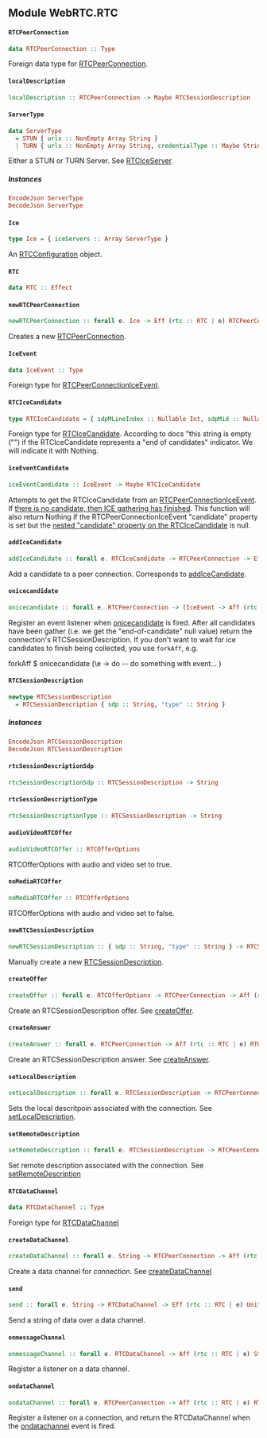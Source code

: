 ## Module WebRTC.RTC

#### `RTCPeerConnection`

``` purescript
data RTCPeerConnection :: Type
```

Foreign data type for [RTCPeerConnection](https://developer.mozilla.org/en-US/docs/Web/API/RTCPeerConnection).

#### `localDescription`

``` purescript
localDescription :: RTCPeerConnection -> Maybe RTCSessionDescription
```

#### `ServerType`

``` purescript
data ServerType
  = STUN { urls :: NonEmpty Array String }
  | TURN { urls :: NonEmpty Array String, credentialType :: Maybe String, credential :: Maybe String, username :: Maybe String }
```

Either a STUN or TURN Server.
See [RTCIceServer](https://developer.mozilla.org/en-US/docs/Web/API/RTCIceServer).

##### Instances
``` purescript
EncodeJson ServerType
DecodeJson ServerType
```

#### `Ice`

``` purescript
type Ice = { iceServers :: Array ServerType }
```

An [RTCConfiguration](https://developer.mozilla.org/en-US/docs/Web/API/RTCPeerConnection/RTCPeerConnection#RTCConfiguration_dictionary) object.

#### `RTC`

``` purescript
data RTC :: Effect
```

#### `newRTCPeerConnection`

``` purescript
newRTCPeerConnection :: forall e. Ice -> Eff (rtc :: RTC | e) RTCPeerConnection
```

Creates a new [RTCPeerConnection](https://developer.mozilla.org/en-US/docs/Web/API/RTCPeerConnection).

#### `IceEvent`

``` purescript
data IceEvent :: Type
```

Foreign type for [RTCPeerConnectionIceEvent](https://developer.mozilla.org/en-US/docs/Web/API/RTCPeerConnectionIceEvent).

#### `RTCIceCandidate`

``` purescript
type RTCIceCandidate = { sdpMLineIndex :: Nullable Int, sdpMid :: Nullable String, candidate :: Maybe String }
```

Foreign type for [RTCIceCandidate](https://developer.mozilla.org/en-US/docs/Web/API/RTCIceCandidate).
According to docs "this string is empty ("") if the RTCIceCandidate represents a "end of candidates"
indicator.  We will indicate it with Nothing.

#### `iceEventCandidate`

``` purescript
iceEventCandidate :: IceEvent -> Maybe RTCIceCandidate
```

Attempts to get the RTCIceCandidate from an [RTCPeerConnectionIceEvent](https://developer.mozilla.org/en-US/docs/Web/API/RTCPeerConnectionIceEvent).
If [there is no candidate, then ICE gathering has finished](https://www.w3.org/TR/webrtc/#dom-rtcpeerconnectioniceevent).
This function will also return Nothing if the RTCPeerConnectionIceEvent "candidate" property is set
but the [nested "candidate" property on the RTCIceCandidate](https://www.w3.org/TR/webrtc/#rtcicecandidate-interface)
is null.

#### `addIceCandidate`

``` purescript
addIceCandidate :: forall e. RTCIceCandidate -> RTCPeerConnection -> Eff (rtc :: RTC | e) Unit
```

Add a candidate to a peer connection.  Corresponds to [addIceCandidate](https://developer.mozilla.org/en-US/docs/Web/API/RTCPeerConnection/addIceCandidate).

#### `onicecandidate`

``` purescript
onicecandidate :: forall e. RTCPeerConnection -> (IceEvent -> Aff (rtc :: RTC | e) Unit) -> Aff (rtc :: RTC | e) RTCSessionDescription
```

Register an event listener when [onicecandidate](https://developer.mozilla.org/en-US/docs/Web/API/RTCPeerConnection/onicecandidate) is fired.
After all candidates have been gather (i.e. we get the "end-of-candidate" null value) return the
connection's RTCSessionDescription.  If you don't want to wait for ice candidates to finish being
collected, you use `forkAff`, e.g.

forkAff $ onicecandidate (\e -> do
  -- do something with event...
)

#### `RTCSessionDescription`

``` purescript
newtype RTCSessionDescription
  = RTCSessionDescription { sdp :: String, "type" :: String }
```

##### Instances
``` purescript
EncodeJson RTCSessionDescription
DecodeJson RTCSessionDescription
```

#### `rtcSessionDescriptionSdp`

``` purescript
rtcSessionDescriptionSdp :: RTCSessionDescription -> String
```

#### `rtcSessionDescriptionType`

``` purescript
rtcSessionDescriptionType :: RTCSessionDescription -> String
```

#### `audioVideoRTCOffer`

``` purescript
audioVideoRTCOffer :: RTCOfferOptions
```

RTCOfferOptions with audio and video set to true.

#### `noMediaRTCOffer`

``` purescript
noMediaRTCOffer :: RTCOfferOptions
```

RTCOfferOptions with audio and video set to false.

#### `newRTCSessionDescription`

``` purescript
newRTCSessionDescription :: { sdp :: String, "type" :: String } -> RTCSessionDescription
```

Manually create a new [RTCSessionDescription](https://developer.mozilla.org/en-US/docs/Web/API/RTCSessionDescription).

#### `createOffer`

``` purescript
createOffer :: forall e. RTCOfferOptions -> RTCPeerConnection -> Aff (rtc :: RTC | e) RTCSessionDescription
```

Create an RTCSessionDescription offer.  See [createOffer](https://developer.mozilla.org/en-US/docs/Web/API/RTCPeerConnection/createOffer).

#### `createAnswer`

``` purescript
createAnswer :: forall e. RTCPeerConnection -> Aff (rtc :: RTC | e) RTCSessionDescription
```

Create an RTCSessionDescription answer.  See [createAnswer](https://developer.mozilla.org/en-US/docs/Web/API/RTCPeerConnection/createAnswer).

#### `setLocalDescription`

``` purescript
setLocalDescription :: forall e. RTCSessionDescription -> RTCPeerConnection -> Aff (rtc :: RTC | e) Unit
```

Sets the local descritpoin associated with the connection. See [setLocalDescription](https://developer.mozilla.org/en-US/docs/Web/API/RTCPeerConnection/setLocalDescription).

#### `setRemoteDescription`

``` purescript
setRemoteDescription :: forall e. RTCSessionDescription -> RTCPeerConnection -> Aff (rtc :: RTC | e) Unit
```

Set remote description associated with the connection.  See [setRemoteDescription](https://developer.mozilla.org/en-US/docs/Web/API/RTCPeerConnection/setRemoteDescription)

#### `RTCDataChannel`

``` purescript
data RTCDataChannel :: Type
```

Foreign type for [RTCDataChannel](https://developer.mozilla.org/en-US/docs/Web/API/RTCDataChannel)

#### `createDataChannel`

``` purescript
createDataChannel :: forall e. String -> RTCPeerConnection -> Aff (rtc :: RTC | e) RTCDataChannel
```

Create a data channel for connection. See [createDataChannel](https://developer.mozilla.org/en-US/docs/Web/API/RTCPeerConnection/createDataChannel)

#### `send`

``` purescript
send :: forall e. String -> RTCDataChannel -> Eff (rtc :: RTC | e) Unit
```

Send a string of data over a data channel.

#### `onmessageChannel`

``` purescript
onmessageChannel :: forall e. RTCDataChannel -> Aff (rtc :: RTC | e) String
```

Register a listener on a data channel.

#### `ondataChannel`

``` purescript
ondataChannel :: forall e. RTCPeerConnection -> Aff (rtc :: RTC | e) RTCDataChannel
```

Register a listener on a connection, and return the
RTCDataChannel when the [ondatachannel](https://developer.mozilla.org/en-US/docs/Web/API/RTCPeerConnection/ondatachannel) event
is fired.


